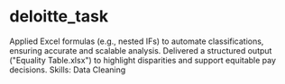 # deloitte_task
Applied Excel formulas (e.g., nested IFs) to automate classifications, ensuring accurate and scalable analysis. Delivered a structured output ("Equality Table.xlsx") to highlight disparities and support equitable pay decisions.  Skills: Data Cleaning
